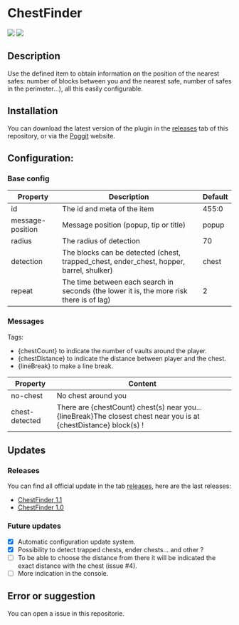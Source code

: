 # ChestFinder
[![](https://poggit.pmmp.io/shield.state/ChestFinder)](https://poggit.pmmp.io/p/ChestFinder)
[![](https://poggit.pmmp.io/shield.dl.total/ChestFinder)](https://poggit.pmmp.io/p/ChestFinder)

## Description
Use the defined item to obtain information on the position of the nearest safes: number of blocks between you and the nearest safe, number of safes in the perimeter...), all this easily configurable.

## Installation
You can download the latest version of the plugin in the [releases](https://github.com/Bluzzi/ChestFinder/releases) tab of this repository, or via the [Poggit](https://poggit.pmmp.io/p/ChestFinder/1.3) website.

## Configuration:
### Base config
| Property | Description                                                                              | Default   |
|---|------------------------------------------------------------------------------------------|-----------|
| id | The id and meta of the item                                                              | 455:0     | 
| message-position | Message position (popup, tip or title)                                                   | popup     |
| radius | The radius of detection                                                                  | 70        |
| detection | The blocks can be detected (chest, trapped_chest, ender_chest, hopper, barrel, shulker)  | chest     |
| repeat | The time between each search in seconds (the lower it is, the more risk there is of lag) | 2         |

### Messages
Tags:
- {chestCount} to indicate the number of vaults around the player.
- {chestDistance} to indicate the distance between player and the chest.
- {lineBreak} to make a line break.
 
| Property | Content |
|---|---|
| no-chest | No chest around you |
| chest-detected | There are {chestCount} chest(s) near you...{lineBreak}The closest chest near you is at {chestDistance} block(s) ! |

## Updates
### Releases
You can find all official update in the tab [releases](https://github.com/Bluzzi/ChestFinder/releases), here are the last releases:<br>
- [ChestFinder 1.1](https://github.com/Bluzzi/ChestFinder/releases/tag/1.2)
- [ChestFinder 1.0](https://github.com/Bluzzi/ChestFinder/releases/tag/1.1)
### Future updates
- [x] Automatic configuration update system.
- [X] Possibility to detect trapped chests, ender chests... and other ?
- [ ] To be able to choose the distance from there it will be indicated the exact distance with the chest (issue #4).
- [ ] More indication in the console.

## Error or suggestion
You can open a issue in this repositorie.

